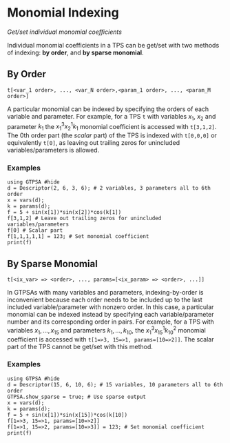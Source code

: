 # Monomial Indexing
*Get/set individual monomial coefficients*

Individual monomial coefficients in a TPS can be get/set with two methods of indexing: **by order**, and **by sparse monomial**. 

## By Order
`t[<var_1 order>, ..., <var_N order>,<param_1 order>, ..., <param_M order>]`

A particular monomial can be indexed by specifying the orders of each variable and parameter. For example, for a TPS `t` with variables $x_1$, $x_2$ and parameter $k_1$ the $x_1^3x_2^1k_1$ monomial coefficient is accessed with `t[3,1,2]`. The 0th order part (the *scalar* part) of the TPS is indexed with `t[0,0,0]` or equivalently `t[0]`, as leaving out trailing zeros for unincluded variables/parameters is allowed.

### Examples
```@repl
using GTPSA #hide
d = Descriptor(2, 6, 3, 6); # 2 variables, 3 parameters all to 6th order
x = vars(d);
k = params(d);
f = 5 + sin(x[1])*sin(x[2])*cos(k[1])
f[3,1,2] # Leave out trailing zeros for unincluded variables/parameters
f[0] # Scalar part
f[1,1,1,1,1] = 123; # Set monomial coefficient
print(f)
```

## By Sparse Monomial
`t[<ix_var> => <order>, ..., params=[<ix_param> => <order>, ...]]`

In GTPSAs with many variables and parameters, indexing-by-order is inconvenient because each order needs to be included up to the last included variable/parameter with nonzero order. In this case, a particular monomial can be indexed instead by specifying each variable/parameter number and its corresponding order in pairs. For example, for a TPS with variables $x_1, ..., x_{15}$ and parameters $k_1, ..., k_{10}$, the $x_{1}^3x_{15}^1k_{10}^2$ monomial coefficient is accessed with `t[1=>3, 15=>1, params=[10=>2]]`. The scalar part of the TPS cannot be get/set with this method.

### Examples
```@repl
using GTPSA #hide
d = Descriptor(15, 6, 10, 6); # 15 variables, 10 parameters all to 6th order
GTPSA.show_sparse = true; # Use sparse output
x = vars(d);
k = params(d);
f = 5 + sin(x[1])*sin(x[15])*cos(k[10])
f[1=>3, 15=>1, params=[10=>2]]
f[1=>1, 15=>2, params=[10=>3]] = 123; # Set monomial coefficient
print(f)
```




